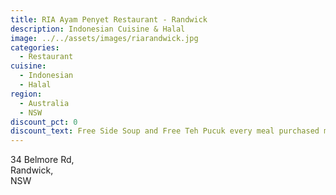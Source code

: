 ```yaml
---
title: RIA Ayam Penyet Restaurant - Randwick
description: Indonesian Cuisine & Halal
image: ../../assets/images/riarandwick.jpg
categories:
  - Restaurant
cuisine:
  - Indonesian
  - Halal
region:
  - Australia
  - NSW
discount_pct: 0
discount_text: Free Side Soup and Free Teh Pucuk every meal purchased min order $15 and above
---
```

34 Belmore Rd,\
Randwick,\
NSW
